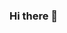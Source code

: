 ### Hi there 👋

<!--
**Mohammadreza-Mohammadi/Mohammadreza-Mohammadi** is a ✨ _special_ ✨ repository because its `README.md` (this file) appears on your GitHub profile.

Hi, My name is Mohammadreza Mohammadi and I am a software engineer.
I am passionate about technology, innovation, and big challenging tasks on my to-do list.
My stack is .net in the back end and angular or react in the front end. (love to learn and study other languages too)
I love to write code and share it with people they sometimes fix my fault and sometimes we will be friends. 
and I like to see other people's code too to learn and get an idea of how they write code and solve problems.
I like to hear about you if you want to contact me about programming.





